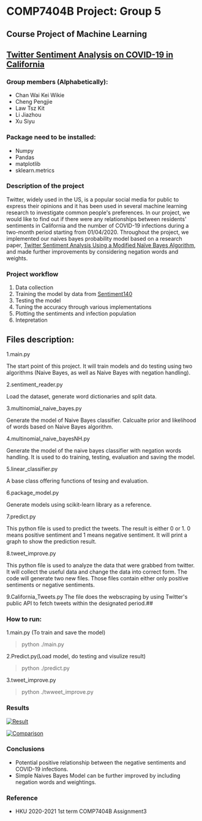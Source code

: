 # COMP7404B Project: Group 5
## Course Project of Machine Learning 
## [Twitter Sentiment Analysis on COVID-19 in California](https://github.com/TonkeyLI/COMP7404B_Project)

### Group members (Alphabetically): 
* Chan Wai Kei Wikie 
* Cheng Pengjie 
* Law Tsz Kit 
* Li Jiazhou 
* Xu Siyu

### Package need to be installed:
* Numpy
* Pandas
* matplotlib
* sklearn.metrics

### Description of the project
Twitter, widely used in the US, is a popular social media for public to express their opinions and it has been used in several machine learning research to investigate common people's preferences. 
In our project, we would like to find out if there were any relationships between residents' sentiments in California and the number of COVID-19 infections during a two-month period starting from 01/04/2020.
Throughout the project, we implemented our naives bayes probability model based on a research paper, [Twitter Sentiment Analysis Using a Modified Naïve Bayes Algorithm](https://link.springer.com/chapter/10.1007/978-3-319-67220-5_16), and made further improvements by considering negation words and weights.

### Project workflow
1. Data collection
2. Training the model by data from [Sentiment140 ](https://www.kaggle.com/kazanova/sentiment140)
3. Testing the model
4. Tuning the accuracy through various implementations
5. Plotting the sentiments and infection population
6. Intepretation

## Files description:

1.main.py

The start point of this project. It will train models and do testing using two algorithms (Naive Bayes, as well as Naive Bayes with negation handling).

2.sentiment_reader.py

Load the dataset, generate word dictionaries and split data.

3.multinomial_naive_bayes.py

Generate the model of Naive Bayes classifier. Calcualte prior and likelihood of words based on Naive Bayes algorithm.

4.multinomial_naive_bayesNH.py

Generate the model of the naive bayes classifier with negation words handling. It is used to do training, testing, evaluation and saving the model.

5.linear_classifier.py

A base class offering functions of tesing and evaluation.

6.package_model.py

Generate models using scikit-learn library as a reference. 

7.predict.py

This python file is used to predict the tweets. The result is either 0 or 1. 0 means positive sentiment and 1 means negative sentiment. It will print a graph to show the prediction result.

8.tweet_improve.py

This python file is used to analyze the data that were grabbed from twitter. It will collect the useful data and change the data into correct form. The code will generate two new files. Those files contain either only positive sentiments or negative sentiments.

9.California_Tweets.py
The file does the webscraping by using Twitter's public API to fetch tweets within the designated period.## 

### How to run:

1.main.py (To train and save the model)

> python ./main.py

2.Predict.py(Load model, do testing and visulize result)

> python ./predict.py

3.tweet_improve.py

> python ./twweet_improve.py

### Results
[![Result](https://iili.io/FwNvBS.md.png)](https://freeimage.host/i/FwNvBS)

[![Comparison](https://iili.io/FwNg2e.md.png)](https://freeimage.host/i/FwNg2e)

### Conclusions
* Potential positive relationship between the negative sentiments and COVID-19 infections.
* Simple Naives Bayes Model can be further improved by including negation words and weightings.

### Reference
* HKU 2020-2021 1st term COMP7404B Assignment3
